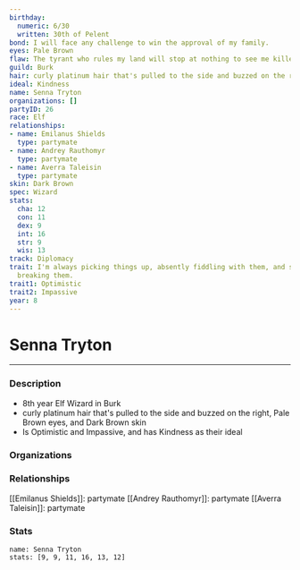 ```yaml
---
birthday:
  numeric: 6/30
  written: 30th of Pelent
bond: I will face any challenge to win the approval of my family.
eyes: Pale Brown
flaw: The tyrant who rules my land will stop at nothing to see me killed.
guild: Burk
hair: curly platinum hair that's pulled to the side and buzzed on the right
ideal: Kindness
name: Senna Tryton
organizations: []
partyID: 26
race: Elf
relationships:
- name: Emilanus Shields
  type: partymate
- name: Andrey Rauthomyr
  type: partymate
- name: Averra Taleisin
  type: partymate
skin: Dark Brown
spec: Wizard
stats:
  cha: 12
  con: 11
  dex: 9
  int: 16
  str: 9
  wis: 13
track: Diplomacy
trait: I'm always picking things up, absently fiddling with them, and sometimes accidentally
  breaking them.
trait1: Optimistic
trait2: Impassive
year: 8
---
```

# Senna Tryton
---
### Description
- 8th year Elf Wizard in Burk
- curly platinum hair that's pulled to the side and buzzed on the right, Pale Brown eyes, and Dark Brown skin
- Is Optimistic and Impassive, and has Kindness as their ideal

### Organizations
### Relationships
[[Emilanus Shields]]: partymate
[[Andrey Rauthomyr]]: partymate
[[Averra Taleisin]]: partymate
### Stats
```statblock
name: Senna Tryton
stats: [9, 9, 11, 16, 13, 12]
```